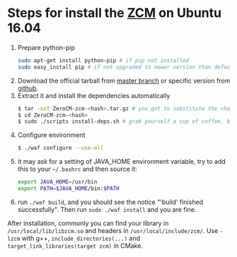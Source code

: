 # Steps for install the [ZCM](http://zerocm.github.io/zcm/) on Ubuntu 16.04

1. Prepare python-pip
    ```bash
    sudo apt-get install python-pip # if pip not installed
    sudo easy_install pip # if not upgraded to newer version than default, which is needed by ZCM.
    ```
1. Download the official tarball from [master branch](https://github.com/ZeroCM/zcm/tarball/master) or specific version from [github](https://github.com/ZeroCM/zcm).
1. Extract it and install the dependencies automatically
    ```bash
    $ tar -xzf ZeroCM-zcm-<hash>.tar.gz # you got to substitute the <hash>
    $ cd ZeroCM-zcm-<hash>
    $ sudo ./scripts install-deps.sh # grab yourself a cup of coffee, because this may cost a while, and if you meet an error with pip, try `sudo easy_install pip` again.
    ```
1. Configure environment
    ```bash
    $ ./waf configure --use-all 
    ```
1. it may ask for a setting of JAVA_HOME environment variable, try to add this to your `~/.bashrc` and then source it:
    ```bash
    export JAVA_HOME=/usr/bin
    export PATH=$JAVA_HOME/bin:$PATH
    ```
1. run `./waf build`, and you should see the notice "'build' finished successfully". Then run `sudo ./waf install` and you are fine.

After installation, commonly you can find your library in `/usr/local/lib/libzcm.so` and headers in `/usr/local/include/zcm/`. Use `-lzcm` with g++, `include_directories(...)` and `target_link_libraries(target zcm)` in CMake.

    

    
    
